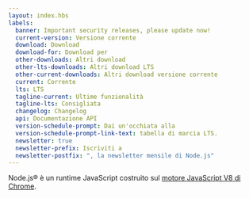```yaml
---
layout: index.hbs
labels:
  banner: Important security releases, please update now!
  current-version: Versione corrente
  download: Download
  download-for: Download per
  other-downloads: Altri download
  other-lts-downloads: Altri download LTS
  other-current-downloads: Altri download versione corrente
  current: Corrente
  lts: LTS
  tagline-current: Ultime funzionalità
  tagline-lts: Consigliata
  changelog: Changelog
  api: Documentazione API
  version-schedule-prompt: Dai un'occhiata alla
  version-schedule-prompt-link-text: tabella di marcia LTS.
  newsletter: true
  newsletter-prefix: Iscriviti a
  newsletter-postfix: ", la newsletter mensile di Node.js"
---
```


Node.js® è un runtime JavaScript costruito sul [motore JavaScript V8 di Chrome](https://developers.google.com/v8/).

